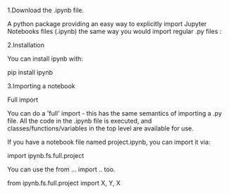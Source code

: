 
1.Download the .ipynb file.


A python package providing an easy way to explicitly import Jupyter Notebooks files (.ipynb) the same way you would import regular .py files :

2.Installation

You can install ipynb with:

pip install ipynb


3.Importing a notebook

Full import

You can do a 'full' import - this has the same semantics of importing a .py file. All the code in the .ipynb file is executed, and classes/functions/variables in the top level are available for use.

If you have a notebook file named project.ipynb, you can import it via:

import ipynb.fs.full.project

You can use the from ... import .. too.

from ipynb.fs.full.project import X, Y, X
